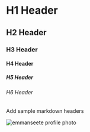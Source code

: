 # H1 Header
## H2 Header
### H3 Header
#### H4 Header
##### H5 Header
###### H6 Header

Add sample markdown headers

![emmanseete profile photo](https://avatars.githubusercontent.com/u/192623279?v=4)
